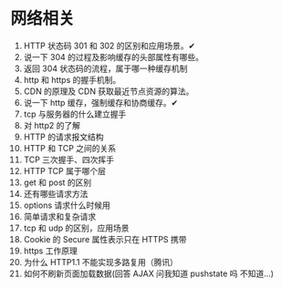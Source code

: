 # 网络相关

1. HTTP 状态码 301 和 302 的区别和应用场景。✔
2. 说一下 304 的过程及影响缓存的头部属性有哪些。
3. 返回 304 状态码的流程，属于哪一种缓存机制
4. http 和 https 的握手机制。
5. CDN 的原理及 CDN 获取最近节点资源的算法。
6. 说一下 http 缓存，强制缓存和协商缓存。✔
7. tcp 与服务器的什么建立握手
8. 对 http2 的了解
9. HTTP 的请求报文结构
10. HTTP 和 TCP 之间的关系
11. TCP 三次握手、四次挥手
12. HTTP TCP 属于哪个层
13. get 和 post 的区别
14. 还有哪些请求方法
15. options 请求什么时候用
16. 简单请求和复杂请求
17. tcp 和 udp 的区别，应用场景
18. Cookie 的 Secure 属性表示只在 HTTPS 携带
19. https 工作原理
20. 为什么 HTTP1.1 不能实现多路复用（腾讯）
21. 如何不刷新页面加载数据(回答 AJAX 问我知道 pushstate 吗 不知道...)
